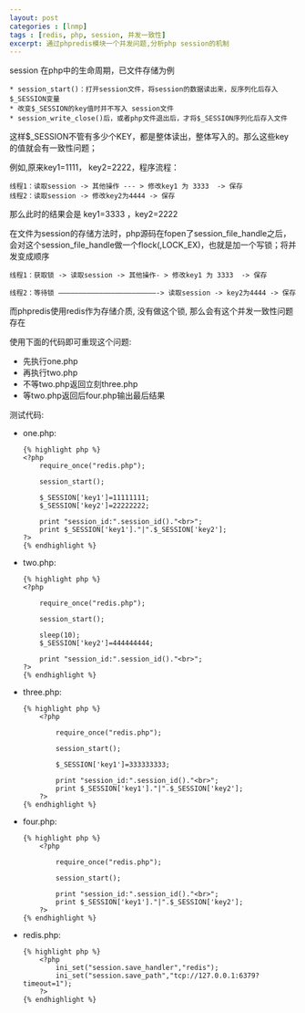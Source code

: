 ```yaml
---
layout: post
categories : [lnmp]
tags : [redis, php, session, 并发一致性]
excerpt: 通过phpredis模块一个并发问题,分析php session的机制
---
```



session 在php中的生命周期，已文件存储为例

    * session_start()：打开session文件，将session的数据读出来，反序列化后存入$_SESSION变量
    * 改变$_SESSION的key值时并不写入 session文件
    * session_write_close()后，或者php文件退出后，才将$_SESSION序列化后存入文件

这样$_SESSION不管有多少个KEY，都是整体读出，整体写入的。那么这些key的值就会有一致性问题；


例如,原来key1=1111， key2=2222，程序流程：

    线程1：读取session -> 其他操作 --- > 修改key1 为 3333  -> 保存
    线程2：读取session -> 修改key2为4444 -> 保存

那么此时的结果会是   key1=3333 ，key2=2222

在文件为session的存储方法时，php源码在fopen了session_file_handle之后，会对这个session_file_handle做一个flock(,LOCK_EX)，也就是加一个写锁；将并发变成顺序

    线程1：获取锁 -> 读取session -> 其他操作- > 修改key1 为 3333  -> 保存

    线程2：等待锁 ————————————————————————-> 读取session -> key2为4444 -> 保存

而phpredis使用redis作为存储介质, 没有做这个锁, 那么会有这个并发一致性问题存在

使用下面的代码即可重现这个问题:

* 先执行one.php
* 再执行two.php
* 不等two.php返回立刻three.php
* 等two.php返回后four.php输出最后结果


测试代码:

*   one.php:

        {% highlight php %}
        <?php
            require_once("redis.php");
    
            session_start();
    
            $_SESSION['key1']=11111111;
            $_SESSION['key2']=22222222;
    
            print "session_id:".session_id()."<br>";
            print $_SESSION['key1']."|".$_SESSION['key2'];
        ?>
        {% endhighlight %}

*   two.php:

        {% highlight php %}
        <?php
    
            require_once("redis.php");
    
            session_start();
    
            sleep(10);
            $_SESSION['key2']=444444444;
    
            print "session_id:".session_id()."<br>";
        ?>
        {% endhighlight %}

*   three.php:

        {% highlight php %}
            <?php
    
                require_once("redis.php");
    
                session_start();
    
                $_SESSION['key1']=333333333;
    
                print "session_id:".session_id()."<br>";
                print $_SESSION['key1']."|".$_SESSION['key2'];
            ?>
        {% endhighlight %}

*   four.php:

        {% highlight php %}
            <?php
    
                require_once("redis.php");
    
                session_start();
    
                print "session_id:".session_id()."<br>";
                print $_SESSION['key1']."|".$_SESSION['key2'];
            ?>
        {% endhighlight %}

*   redis.php:

        {% highlight php %}
            <?php
                ini_set("session.save_handler","redis");
                ini_set("session.save_path","tcp://127.0.0.1:6379?timeout=1");
            ?>
        {% endhighlight %}
